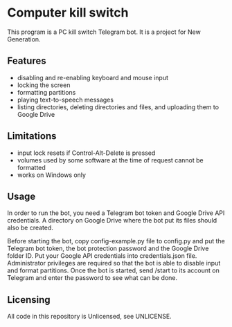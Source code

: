 # Computer kill switch

This program is a PC kill switch Telegram bot. It is a project for New Generation.

## Features
- disabling and re-enabling keyboard and mouse input
- locking the screen
- formatting partitions
- playing text-to-speech messages
- listing directories, deleting directories and files, and uploading them to Google Drive

## Limitations
- input lock resets if Control-Alt-Delete is pressed
- volumes used by some software at the time of request cannot be formatted
- works on Windows only

## Usage
In order to run the bot, you need a Telegram bot token and Google Drive API credentials. A directory on Google Drive where the bot put its files should also be created.

Before starting the bot, copy config-example.py file to config.py and put the Telegram bot token, the bot protection password and the Google Drive folder ID. Put your Google API credentials into credentials.json file. Administrator privileges are required so that the bot is able to disable input and format partitions. Once the bot is started, send /start to its account on Telegram and enter the password to see what can be done.

## Licensing
All code in this repository is Unlicensed, see UNLICENSE.
